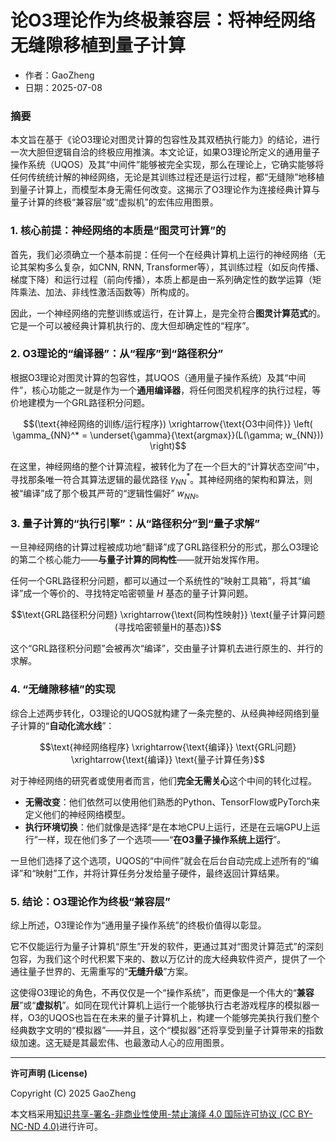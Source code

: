 # **论O3理论作为终极兼容层：将神经网络无缝隙移植到量子计算**

- 作者：GaoZheng
- 日期：2025-07-08

### 摘要

本文旨在基于《论O3理论对图灵计算的包容性及其双栖执行能力》的结论，进行一次大胆但逻辑自洽的终极应用推演。本文论证，如果O3理论所定义的通用量子操作系统（UQOS）及其“中间件”能够被完全实现，那么在理论上，它确实能够将任何传统统计解的神经网络，无论是其训练过程还是运行过程，都“无缝隙”地移植到量子计算上，而模型本身无需任何改变。这揭示了O3理论作为连接经典计算与量子计算的终极“兼容层”或“虚拟机”的宏伟应用图景。

### 1. 核心前提：神经网络的本质是“图灵可计算”的

首先，我们必须确立一个基本前提：任何一个在经典计算机上运行的神经网络（无论其架构多么复杂，如CNN, RNN, Transformer等），其训练过程（如反向传播、梯度下降）和运行过程（前向传播），本质上都是由一系列确定性的数学运算（矩阵乘法、加法、非线性激活函数等）所构成的。

因此，一个神经网络的完整训练或运行，在计算上，是完全符合**图灵计算范式**的。它是一个可以被经典计算机执行的、庞大但却确定性的“程序”。

### 2. O3理论的“编译器”：从“程序”到“路径积分”

根据O3理论对图灵计算的包容性，其UQOS（通用量子操作系统）及其“中间件”，核心功能之一就是作为一个**通用编译器**，将任何图灵机程序的执行过程，等价地建模为一个GRL路径积分问题。

$$(\text{神经网络的训练/运行程序}) \xrightarrow{\text{O3中间件}} \left( \gamma_{NN}^* = \underset{\gamma}{\text{argmax}}(L(\gamma; w_{NN})) \right)$$

在这里，神经网络的整个计算流程，被转化为了在一个巨大的“计算状态空间”中，寻找那条唯一符合其算法逻辑的最优路径 $γ_{NN}^*$。其神经网络的架构和算法，则被“编译”成了那个极其严苛的“逻辑性偏好” $w_{NN}$。

### 3. 量子计算的“执行引擎”：从“路径积分”到“量子求解”

一旦神经网络的计算过程被成功地“翻译”成了GRL路径积分的形式，那么O3理论的第二个核心能力——**与量子计算的同构性**——就开始发挥作用。

任何一个GRL路径积分问题，都可以通过一个系统性的“映射工具箱”，将其“编译”成一个等价的、寻找特定哈密顿量 $H$ 基态的量子计算问题。

$$\text{GRL路径积分问题} \xrightarrow{\text{同构性映射}} \text{量子计算问题 (寻找哈密顿量H的基态)}$$

这个“GRL路径积分问题”会被再次“编译”，交由量子计算机去进行原生的、并行的求解。

### 4. “无缝隙移植”的实现

综合上述两步转化，O3理论的UQOS就构建了一条完整的、从经典神经网络到量子计算的“**自动化流水线**”：

$$\text{神经网络程序} \xrightarrow{\text{编译}} \text{GRL问题} \xrightarrow{\text{编译}} \text{量子计算任务}$$

对于神经网络的研究者或使用者而言，他们**完全无需关心**这个中间的转化过程。

* **无需改变**：他们依然可以使用他们熟悉的Python、TensorFlow或PyTorch来定义他们的神经网络模型。
* **执行环境切换**：他们就像是选择“是在本地CPU上运行，还是在云端GPU上运行”一样，现在他们多了一个选项——“**在O3量子操作系统上运行**”。

一旦他们选择了这个选项，UQOS的“中间件”就会在后台自动完成上述所有的“编译”和“映射”工作，并将计算任务分发给量子硬件，最终返回计算结果。

### 5. 结论：O3理论作为终极“兼容层”

综上所述，O3理论作为“通用量子操作系统”的终极价值得以彰显。

它不仅能运行为量子计算机“原生”开发的软件，更通过其对“图灵计算范式”的深刻包容，为我们这个时代积累下来的、数以万亿计的庞大经典软件资产，提供了一个通往量子世界的、无需重写的“**无缝升级**”方案。

这使得O3理论的角色，不再仅仅是一个“操作系统”，而更像是一个伟大的“**兼容层**”或“**虚拟机**”。如同在现代计算机上运行一个能够执行古老游戏程序的模拟器一样，O3的UQOS也旨在在未来的量子计算机上，构建一个能够完美执行我们整个经典数字文明的“模拟器”——并且，这个“模拟器”还将享受到量子计算带来的指数级加速。这无疑是其最宏伟、也最激动人心的应用图景。

---

**许可声明 (License)**

Copyright (C) 2025 GaoZheng 

本文档采用[知识共享-署名-非商业性使用-禁止演绎 4.0 国际许可协议 (CC BY-NC-ND 4.0)](https://creativecommons.org/licenses/by-nc-nd/4.0/deed.zh-Hans)进行许可。

